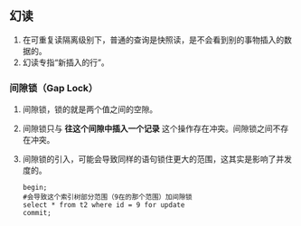 ## 幻读

1. 在可重复读隔离级别下，普通的查询是快照读，是不会看到别的事物插入的数据的。
2. 幻读专指“新插入的行”。

### 间隙锁（Gap Lock）

1. 间隙锁，锁的就是两个值之间的空隙。

2. 间隙锁只与 **往这个间隙中插入一个记录** 这个操作存在冲突。间隙锁之间不存在冲突。

3. 间隙锁的引入，可能会导致同样的语句锁住更大的范围，这其实是影响了并发度的。

   ```mysql
   begin;
   #会导致这个索引树部分范围（9在的那个范围）加间隙锁
   select * from t2 where id = 9 for update
   commit;
   ```

